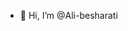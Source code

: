 - 👋 Hi, I’m @Ali-besharati


<!---
Ali-besharati/Ali-besharati is a ✨ special ✨ repository because its `README.md` (this file) appears on your GitHub profile.
You can click the Preview link to take a look at your changes.
--->
